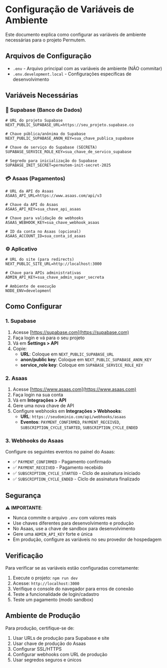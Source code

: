 # Configuração de Variáveis de Ambiente

Este documento explica como configurar as variáveis de ambiente necessárias para o projeto Permutem.

## Arquivos de Configuração

- `.env` - Arquivo principal com as variáveis de ambiente (NÃO commitar)
- `.env.development.local` - Configurações específicas de desenvolvimento

## Variáveis Necessárias

### 🔹 Supabase (Banco de Dados)

```env
# URL do projeto Supabase
NEXT_PUBLIC_SUPABASE_URL=https://seu_projeto.supabase.co

# Chave pública/anônima do Supabase
NEXT_PUBLIC_SUPABASE_ANON_KEY=sua_chave_publica_supabase

# Chave de serviço do Supabase (SECRETA)
SUPABASE_SERVICE_ROLE_KEY=sua_chave_de_servico_supabase

# Segredo para inicialização do Supabase
SUPABASE_INIT_SECRET=permutem-init-secret-2025
```

### 💳 Asaas (Pagamentos)

```env
# URL da API do Asaas
ASAAS_API_URL=https://www.asaas.com/api/v3

# Chave da API do Asaas
ASAAS_API_KEY=sua_chave_api_asaas

# Chave para validação de webhooks
ASAAS_WEBHOOK_KEY=sua_chave_webhook_asaas

# ID da conta no Asaas (opcional)
ASAAS_ACCOUNT_ID=sua_conta_id_asaas
```

### ⚙️ Aplicativo

```env
# URL do site (para redirects)
NEXT_PUBLIC_SITE_URL=http://localhost:3000

# Chave para APIs administrativas
ADMIN_API_KEY=sua_chave_admin_super_secreta

# Ambiente de execução
NODE_ENV=development
```

## Como Configurar

### 1. Supabase

1. Acesse [https://supabase.com](https://supabase.com)
2. Faça login e vá para o seu projeto
3. Vá em **Settings > API**
4. Copie:
   - **URL**: Coloque em `NEXT_PUBLIC_SUPABASE_URL`
   - **anon/public key**: Coloque em `NEXT_PUBLIC_SUPABASE_ANON_KEY`
   - **service_role key**: Coloque em `SUPABASE_SERVICE_ROLE_KEY`

### 2. Asaas

1. Acesse [https://www.asaas.com](https://www.asaas.com)
2. Faça login na sua conta
3. Vá em **Integrações > API**
4. Gere uma nova chave de API
5. Configure webhooks em **Integrações > Webhooks**:
   - **URL**: `https://seudominio.com/api/webhooks/asaas`
   - **Eventos**: `PAYMENT_CONFIRMED`, `PAYMENT_RECEIVED`, `SUBSCRIPTION_CYCLE_STARTED`, `SUBSCRIPTION_CYCLE_ENDED`

### 3. Webhooks do Asaas

Configure os seguintes eventos no painel do Asaas:

- ✅ `PAYMENT_CONFIRMED` - Pagamento confirmado
- ✅ `PAYMENT_RECEIVED` - Pagamento recebido  
- ✅ `SUBSCRIPTION_CYCLE_STARTED` - Ciclo de assinatura iniciado
- ✅ `SUBSCRIPTION_CYCLE_ENDED` - Ciclo de assinatura finalizado

## Segurança

⚠️ **IMPORTANTE**:

- Nunca commite o arquivo `.env` com valores reais
- Use chaves diferentes para desenvolvimento e produção
- No Asaas, use a chave de sandbox para desenvolvimento
- Gere uma `ADMIN_API_KEY` forte e única
- Em produção, configure as variáveis no seu provedor de hospedagem

## Verificação

Para verificar se as variáveis estão configuradas corretamente:

1. Execute o projeto: `npm run dev`
2. Acesse: `http://localhost:3000`
3. Verifique o console do navegador para erros de conexão
4. Teste a funcionalidade de login/cadastro
5. Teste um pagamento (modo sandbox)

## Ambiente de Produção

Para produção, certifique-se de:

1. Usar URLs de produção para Supabase e site
2. Usar chave de produção do Asaas
3. Configurar SSL/HTTPS
4. Configurar webhooks com URL de produção
5. Usar segredos seguros e únicos 